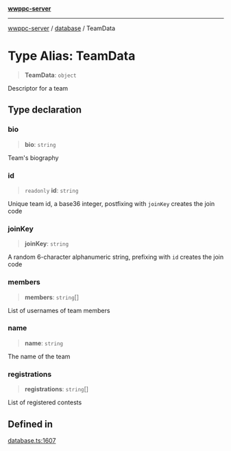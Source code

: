 [**wwppc-server**](../../README.md)

***

[wwppc-server](../../modules.md) / [database](../README.md) / TeamData

# Type Alias: TeamData

> **TeamData**: `object`

Descriptor for a team

## Type declaration

### bio

> **bio**: `string`

Team's biography

### id

> `readonly` **id**: `string`

Unique team id, a base36 integer, postfixing with `joinKey` creates the join code

### joinKey

> **joinKey**: `string`

A random 6-character alphanumeric string, prefixing with `id` creates the join code

### members

> **members**: `string`[]

List of usernames of team members

### name

> **name**: `string`

The name of the team

### registrations

> **registrations**: `string`[]

List of registered contests

## Defined in

[database.ts:1607](https://github.com/WWPPC/WWPPC-server/blob/c08bb5874acf9739d5547370b47d1a65e80f6db4/src/database.ts#L1607)
